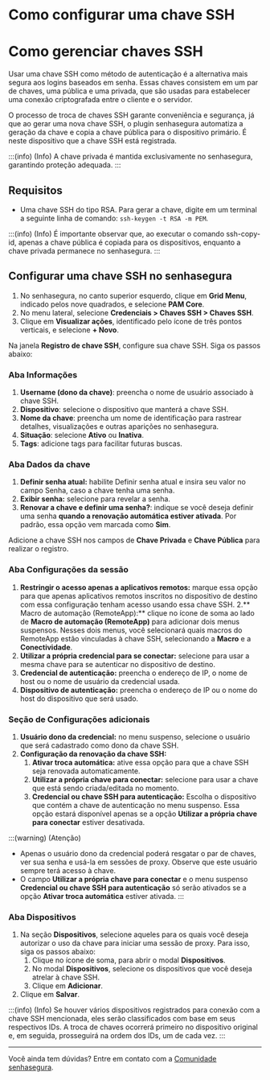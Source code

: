 # Como configurar uma chave SSH

# Como gerenciar chaves SSH

Usar uma chave SSH como método de autenticação é a alternativa mais segura aos logins baseados em senha. Essas chaves consistem em um par de chaves, uma pública e uma privada, que são usadas para estabelecer uma conexão criptografada entre o cliente e o servidor.

O processo de troca de chaves SSH garante conveniência e segurança, já que ao gerar uma nova chave SSH, o plugin senhasegura automatiza a geração da chave e copia a chave pública para o dispositivo primário. É neste dispositivo que a chave SSH está registrada.

:::(info) (Info)
A chave privada é mantida exclusivamente no senhasegura, garantindo proteção adequada.
:::

## Requisitos

* Uma chave SSH do tipo RSA. Para gerar a chave, digite em um terminal a seguinte linha de comando: `ssh-keygen -t RSA -m PEM`.

:::(info) (Info)
É importante observar que, ao executar o comando ssh-copy-id, apenas a chave pública é copiada para os dispositivos, enquanto a chave privada permanece no senhasegura.
:::

## Configurar uma chave SSH no senhasegura

1. No senhasegura, no canto superior esquerdo, clique em **Grid Menu**, indicado pelos nove quadrados, e selecione **PAM Core**.
2. No menu lateral, selecione **Credenciais > Chaves SSH > Chaves SSH**.
3. Clique em **Visualizar ações**, identificado pelo ícone de três pontos verticais, e selecione **+ Novo**.

Na janela **Registro de chave SSH**, configure sua chave SSH. Siga os passos abaixo:

### Aba Informações

1. **Username (dono da chave)**: preencha o nome de usuário associado à chave SSH.
2. **Dispositivo**: selecione o dispositivo que manterá a chave SSH.
3. **Nome da chave**: preencha um nome de identificação para rastrear detalhes, visualizações e outras aparições no senhasegura.
4. **Situação**: selecione **Ativo** ou **Inativa**.
5. **Tags**: adicione tags para facilitar futuras buscas.

### Aba Dados da chave

1. **Definir senha atual:** habilite Definir senha atual e insira seu valor no campo Senha, caso a chave tenha uma senha.
2. **Exibir senha:** selecione para revelar a senha.
3. **Renovar a chave e definir uma senha?**: indique se você deseja definir uma senha **quando a renovação automática estiver ativada**. Por padrão, essa opção vem marcada como **Sim**.

Adicione a chave SSH nos campos de **Chave Privada** e **Chave Pública** para realizar o registro.

### Aba Configurações da sessão

1. **Restringir o acesso apenas a aplicativos remotos:** marque essa opção para que apenas aplicativos remotos inscritos no dispositivo de destino com essa configuração tenham acesso usando essa chave SSH.
2.** Macro de automação (RemoteApp):** clique no ícone de soma ao lado de **Macro de automação (RemoteApp)** para adicionar dois menus suspensos. Nesses dois menus, você selecionará quais macros do RemoteApp estão vinculadas à chave SSH, selecionando a **Macro** e a **Conectividade**.
3. **Utilizar a própria credencial para se conectar:** selecione para usar a mesma chave para se autenticar no dispositivo de destino.
4. **Credencial de autenticação:** preencha o endereço de IP, o nome de host ou o nome de usuário da credencial usada.
5. **Dispositivo de autenticação:** preencha o endereço de IP ou o nome do host do dispositivo que será usado.

### Seção de Configurações adicionais

1. **Usuário dono da credencial:** no menu suspenso, selecione o usuário que será cadastrado como dono da chave SSH.
2. **Configuração da renovação da chave SSH:**
   1. **Ativar troca automática:** ative essa opção para que a chave SSH seja renovada automaticamente.
   2. **Utilizar a própria chave para conectar:** selecione para usar a chave que está sendo criada/editada no momento.
   3. **Credencial ou chave SSH para autenticação:** Escolha o dispositivo que contém a chave de autenticação no menu suspenso. Essa opção estará disponível apenas se a opção **Utilizar a própria chave para conectar** estiver desativada.

:::(warning) (Atenção)
* Apenas o usuário dono da credencial poderá resgatar o par de chaves, ver sua senha e usá-la em sessões de proxy. Observe que este usuário sempre terá acesso à chave.
* O campo **Utilizar a própria chave para conectar** e o menu suspenso **Credencial ou chave SSH para autenticação** só serão ativados se a opção **Ativar troca automática** estiver ativada.
:::

### Aba Dispositivos

1. Na seção **Dispositivos**, selecione aqueles para os quais você deseja autorizar o uso da chave para iniciar uma sessão de proxy. Para isso, siga os passos abaixo:
   1. Clique no ícone de soma, para abrir o modal **Dispositivos**.
   2. No modal **Dispositivos**, selecione os dispositivos que você deseja atrelar à chave SSH.
   3. Clique em **Adicionar**.
2. Clique em **Salvar**.

:::(info) (Info)
Se houver vários dispositivos registrados para conexão com a chave SSH mencionada, eles serão classificados com base em seus respectivos IDs. A troca de chaves ocorrerá primeiro no dispositivo original e, em seguida, prosseguirá na ordem dos IDs, um de cada vez.
:::

***

Você ainda tem dúvidas? Entre em contato com a [Comunidade senhasegura](https://community.senhasegura.io/).
